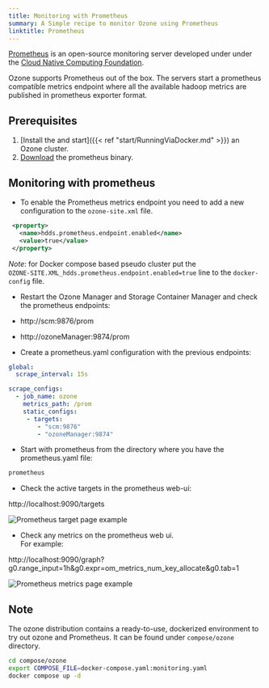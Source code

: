 ```yaml
---
title: Monitoring with Prometheus
summary: A Simple recipe to monitor Ozone using Prometheus
linktitle: Prometheus
---
```

<!---
  Licensed to the Apache Software Foundation (ASF) under one or more
  contributor license agreements.  See the NOTICE file distributed with
  this work for additional information regarding copyright ownership.
  The ASF licenses this file to You under the Apache License, Version 2.0
  (the "License"); you may not use this file except in compliance with
  the License.  You may obtain a copy of the License at

      http://www.apache.org/licenses/LICENSE-2.0

  Unless required by applicable law or agreed to in writing, software
  distributed under the License is distributed on an "AS IS" BASIS,
  WITHOUT WARRANTIES OR CONDITIONS OF ANY KIND, either express or implied.
  See the License for the specific language governing permissions and
  limitations under the License.
-->

[Prometheus](https://prometheus.io/) is an open-source monitoring server developed under under the [Cloud Native Computing Foundation](https://www.cncf.io/).

Ozone supports Prometheus out of the box. The servers start a prometheus
compatible metrics endpoint where all the available hadoop metrics are published in prometheus exporter format.

## Prerequisites

 1. [Install the and start]({{< ref "start/RunningViaDocker.md" >}}) an Ozone cluster.
 2. [Download](https://prometheus.io/download/#prometheus) the prometheus binary.

## Monitoring with prometheus

* To enable the Prometheus metrics endpoint you need to add a new configuration to the `ozone-site.xml` file.

 ```xml
  <property>
    <name>hdds.prometheus.endpoint.enabled</name>
    <value>true</value>
  </property>
```

_Note_: for Docker compose based pseudo cluster put the \
`OZONE-SITE.XML_hdds.prometheus.endpoint.enabled=true` line to the `docker-config` file.

* Restart the Ozone Manager and Storage Container Manager and check the prometheus endpoints:

 * http://scm:9876/prom

 * http://ozoneManager:9874/prom

* Create a prometheus.yaml configuration with the previous endpoints:

```yaml
global:
  scrape_interval: 15s

scrape_configs:
  - job_name: ozone
    metrics_path: /prom
    static_configs:
     - targets:
        - "scm:9876"
        - "ozoneManager:9874"
```

* Start with prometheus from the directory where you have the prometheus.yaml file:

```bash
prometheus
```

* Check the active targets in the prometheus web-ui:

http://localhost:9090/targets

![Prometheus target page example](prometheus.png)


* Check any metrics on the prometheus web ui.\
For example:

http://localhost:9090/graph?g0.range_input=1h&g0.expr=om_metrics_num_key_allocate&g0.tab=1

![Prometheus metrics page example](prometheus-key-allocate.png)

## Note

The ozone distribution contains a ready-to-use, dockerized environment to try out ozone and Prometheus. It can be found under `compose/ozone` directory.

```bash
cd compose/ozone
export COMPOSE_FILE=docker-compose.yaml:monitoring.yaml
docker compose up -d
```
